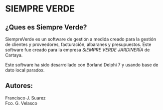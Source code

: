 # SIEMPRE VERDE

## ¿Ques es Siempre Verde?

SiempreVerde es un software de gestión a medida creado para la gestión de clientes y proveedores, facturación, albaranes y presupuestos. Este software fue creado para la empresa <i>SIEMPRE VERDE JARDINERÍA</i> de Cartaya.

Este software ha sido desarrollado con Borland Delphi 7 y usando base de dato local paradox.

## Autores:

Francisco J. Suarez<br>
Fco. G. Velasco
